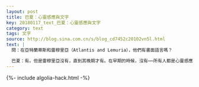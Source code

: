 ```yaml
---
layout: post
title: 巴夏：心靈感應與文字
key: 20180117_text_巴夏：心靈感應與文字
category: text
tags: 文字
source: http://blog.sina.com.cn/s/blog_cd7452c20102vn5l.html
text: |
  問：在亞特蘭蒂斯和雷穆里亞（Atlantis and Lemuria），他們有書面語言嗎？

  巴夏：有。但是雷穆里亞沒有，直到其晚期才有。在早期的時候，沒有⋯⋯所有人都是心靈感應的，不需要文字，除非是為了藝術創作。即便那也不是真正的語言，而只是象形符號，當這些像形符號被觀看的時候，會在觀看它們的個體的心智中灌輸，由創作該像形符號的個體所灌輸的「全部」信息，它就像一副全息圖，幫助記憶的裝置，在那個意義上而言。語言在後來的亞特蘭蒂斯人時期得到更高度的發展，以你們如今理解為書面語言的形式。
---
```


{%- include algolia-hack.html -%}

